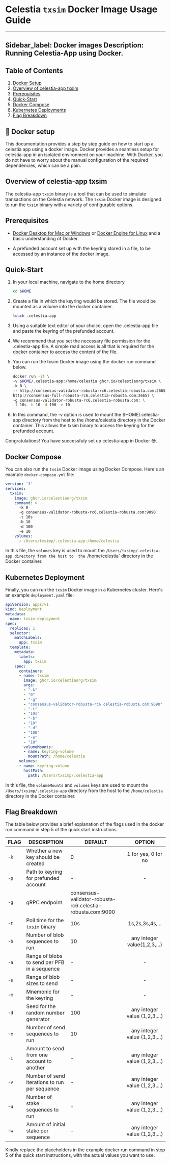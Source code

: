# Celestia `txsim` Docker Image Usage Guide

---
Sidebar_label: Docker images
Description: Running Celestia-App using Docker.
---

## Table of Contents

  1. [Docker Setup](#docker-setup)
  2. [Overview of celestia-app txsim](#overview-of-celestial-app-txsim)
  3. [Prerequisites](#prerequisites)
  4. [Quick-Start](#quick-start)
  5. [Docker Compose](#docker-compose)
  6. [Kubernetes Deployments](#kubernetes-deployments)
  7. [Flag Breakdown](#flag-breakdown)

## 🐳 Docker setup

This documentation provides a step by step guide on how to start up a celestia
app using a docker image. Docker provides a seamless setup for celestia-app
in an isolated environment on your machine. With Docker,
you do not have to worry about the manual configuration of the required
dependencies, which can be a pain.

## Overview of celestia-app txsim

The celestia-app `txsim` binary is a tool that can be
used to simulate transactions on the Celestia network.
The `txsim` Docker image is designed to run the `txsim` binary with a
variety of configurable options.

## Prerequisites

- [Docker Desktop for Mac or Windows](https://docs.docker.com/get-docker) or
[Docker Engine for Linux](https://docs.docker.com/engine/install/)
and a basic understanding of Docker.

- A prefunded account set up with the keyring stored in a file,
to be accessed by an instance of the docker image.

## Quick-Start

1. In your local machine, navigate to the home directory

   ```bash
   cd $HOME
   ```

2. Create a file in which the keyring would be stored.
The file would be mounted as a volume into the docker container.

   ```bash
   touch .celestia-app
   ```

3. Using a suitable text editor of your choice, open the
.celestia-app file and paste the keyring of the prefunded account.

4. We recommend that you set the necessary file permission for the
.celestia-app file. A simple read access is all that is required for the
docker container to access the content of the file.

5. You can run the txsim Docker image using the docker run command below.

   ```bash
   docker run -it \
   -v $HOME/.celestia-app:/home/celestia ghcr.io/celestiaorg/txsim \
   -k 0 \
   -r http://consensus-validator-robusta-rc6.celestia-robusta.com:26657, \
   http://consensus-full-robusta-rc6.celestia-robusta.com:26657 \
   -g consensus-validator-robusta-rc6.celestia-robusta.com: \
   -t 10s -b 10 -d 100 -e 10
   ```

6. In this command, the -v option is used to mount the
$HOME/.celestia-app directory from the host to the /home/celestia
directory in the Docker container.
This allows the txsim binary to access the keyring for the prefunded account.

Congratulations! You have successfuly set up celestia-app in Docker 😎.

## Docker Compose

You can also run the `txsim` Docker image using Docker Compose.
Here's an example `docker-compose.yml` file:

  ```yaml
  version: '3'
  services:
    txsim:
      image: ghcr.io/celestiaorg/txsim
      command: >
        -k 0
        -g consensus-validator-robusta-rc6.celestia-robusta.com:9090
        -t 10s
        -b 10
        -d 100
        -e 10
      volumes:
        - /Users/txsimp/.celestia-app:/home/celestia
  ```

In this file, the `volumes` key is used to mount
the `/Users/txsimp/.celestia-app directory from the host to 
the `/home/celestia` directory in the Docker container.

## Kubernetes Deployment

Finally, you can run the `txsim` Docker image in a Kubernetes cluster.
Here's an example `deployment.yaml` file:

  ```yaml
  apiVersion: apps/v1
  kind: Deployment
  metadata:
    name: txsim-deployment
  spec:
    replicas: 1
    selector:
      matchLabels:
        app: txsim
    template:
      metadata:
        labels:
          app: txsim
      spec:
        containers:
        - name: txsim
          image: ghcr.io/celestiaorg/txsim
          args:
          - "-k"
          - "0"
          - "-g"
          - "consensus-validator-robusta-rc6.celestia-robusta.com:9090"
          - "-t"
          - "10s"
          - "-b"
          - "10"
          - "-d"
          - "100"
          - "-e"
          - "10"
          volumeMounts:
          - name: keyring-volume
            mountPath: /home/celestia
        volumes:
        - name: keyring-volume
          hostPath:
            path: /Users/txsimp/.celestia-app
  ```

In this file, the `volumeMounts` and `volumes` keys are used to mount the 
`/Users/txsimp/.celestia-app` directory from the host to the `/home/celestia`
directory in the Docker container.

## Flag Breakdown

The table below provides a brief explanation of the
flags used in the docker run command in step 5 of the quick start instructions.

| FLAG | DESCRIPTION | DEFAULT | OPTION |
| ---- | ---- | ---- | :----: |
|`-k`|Whether a new key should be created|0|1 for yes, 0 for no|
|`-p`|Path to keyring for prefunded account|-|-|
|`-g`|gRPC endpoint|consensus-validator-robusta-rc6.celestia-robusta.com:9090||
|`-t`|Poll time for the `txsim` binary|10s|1s,2s,3s,4s,...|
|`-b`|Number of blob sequences to run|10|any integer value(1,2,3,...)|
|`-a`|Range of blobs to send per PFB in a sequence|-|-|
|`-s`|Range of blob sizes to send|-|-|
|`-m`|Mnemonic for the keyring |-|-|
|`-d`|Seed for the random number generator|100|any integer value (1,2,3,...)|
|`-e`|Number of send sequences to run|10|any integer value (1,2,3,...)|
|`-i`|Amount to send from one account to another|-|any integer value (1,2,3,...)|
|`-v`|Number of send iterations to run per sequence|-|any integer value (1,2,3,...)|
|`-u`|Number of stake sequences to run|-|any integer value (1,2,3,...)|
|`-w`|Amount of initial stake per sequence|-|any integer value (1,2,3,...)|

Kindly replace the placeholders in the example docker run
command in step 5 of the quick start instructions,
with the actual values you want to use.

